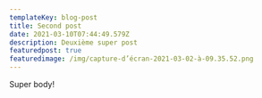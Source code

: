 ```yaml
---
templateKey: blog-post
title: Second post
date: 2021-03-10T07:44:49.579Z
description: Deuxième super post
featuredpost: true
featuredimage: /img/capture-d’écran-2021-03-02-à-09.35.52.png
---
```

Super body!